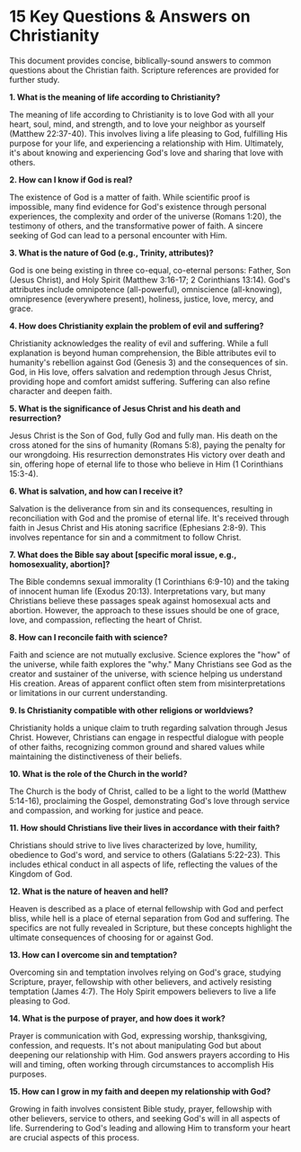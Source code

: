 # 15 Key Questions & Answers on Christianity

This document provides concise, biblically-sound answers to common questions about the Christian faith.  Scripture references are provided for further study.

**1. What is the meaning of life according to Christianity?**

The meaning of life according to Christianity is to love God with all your heart, soul, mind, and strength, and to love your neighbor as yourself (Matthew 22:37-40).  This involves living a life pleasing to God, fulfilling His purpose for your life, and experiencing a relationship with Him.  Ultimately, it's about knowing and experiencing God's love and sharing that love with others.

**2. How can I know if God is real?**

The existence of God is a matter of faith. While scientific proof is impossible, many find evidence for God's existence through personal experiences, the complexity and order of the universe (Romans 1:20), the testimony of others, and the transformative power of faith.  A sincere seeking of God can lead to a personal encounter with Him.

**3. What is the nature of God (e.g., Trinity, attributes)?**

God is one being existing in three co-equal, co-eternal persons: Father, Son (Jesus Christ), and Holy Spirit (Matthew 3:16-17; 2 Corinthians 13:14).  God's attributes include omnipotence (all-powerful), omniscience (all-knowing), omnipresence (everywhere present), holiness, justice, love, mercy, and grace.

**4. How does Christianity explain the problem of evil and suffering?**

Christianity acknowledges the reality of evil and suffering.  While a full explanation is beyond human comprehension, the Bible attributes evil to humanity's rebellion against God (Genesis 3) and the consequences of sin. God, in His love, offers salvation and redemption through Jesus Christ, providing hope and comfort amidst suffering.  Suffering can also refine character and deepen faith.

**5. What is the significance of Jesus Christ and his death and resurrection?**

Jesus Christ is the Son of God, fully God and fully man. His death on the cross atoned for the sins of humanity (Romans 5:8), paying the penalty for our wrongdoing. His resurrection demonstrates His victory over death and sin, offering hope of eternal life to those who believe in Him (1 Corinthians 15:3-4).

**6. What is salvation, and how can I receive it?**

Salvation is the deliverance from sin and its consequences, resulting in reconciliation with God and the promise of eternal life. It's received through faith in Jesus Christ and His atoning sacrifice (Ephesians 2:8-9). This involves repentance for sin and a commitment to follow Christ.

**7. What does the Bible say about [specific moral issue, e.g., homosexuality, abortion]?**

The Bible condemns sexual immorality (1 Corinthians 6:9-10) and the taking of innocent human life (Exodus 20:13).  Interpretations vary, but many Christians believe these passages speak against homosexual acts and abortion.  However, the approach to these issues should be one of grace, love, and compassion, reflecting the heart of Christ.

**8. How can I reconcile faith with science?**

Faith and science are not mutually exclusive. Science explores the "how" of the universe, while faith explores the "why."  Many Christians see God as the creator and sustainer of the universe, with science helping us understand His creation.  Areas of apparent conflict often stem from misinterpretations or limitations in our current understanding.

**9. Is Christianity compatible with other religions or worldviews?**

Christianity holds a unique claim to truth regarding salvation through Jesus Christ.  However, Christians can engage in respectful dialogue with people of other faiths, recognizing common ground and shared values while maintaining the distinctiveness of their beliefs.

**10. What is the role of the Church in the world?**

The Church is the body of Christ, called to be a light to the world (Matthew 5:14-16), proclaiming the Gospel, demonstrating God's love through service and compassion, and working for justice and peace.

**11. How should Christians live their lives in accordance with their faith?**

Christians should strive to live lives characterized by love, humility, obedience to God's word, and service to others (Galatians 5:22-23). This includes ethical conduct in all aspects of life, reflecting the values of the Kingdom of God.

**12. What is the nature of heaven and hell?**

Heaven is described as a place of eternal fellowship with God and perfect bliss, while hell is a place of eternal separation from God and suffering.  The specifics are not fully revealed in Scripture, but these concepts highlight the ultimate consequences of choosing for or against God.

**13. How can I overcome sin and temptation?**

Overcoming sin and temptation involves relying on God's grace, studying Scripture, prayer, fellowship with other believers, and actively resisting temptation (James 4:7).  The Holy Spirit empowers believers to live a life pleasing to God.

**14. What is the purpose of prayer, and how does it work?**

Prayer is communication with God, expressing worship, thanksgiving, confession, and requests.  It's not about manipulating God but about deepening our relationship with Him.  God answers prayers according to His will and timing, often working through circumstances to accomplish His purposes.

**15. How can I grow in my faith and deepen my relationship with God?**

Growing in faith involves consistent Bible study, prayer, fellowship with other believers, service to others, and seeking God's will in all aspects of life.  Surrendering to God's leading and allowing Him to transform your heart are crucial aspects of this process.